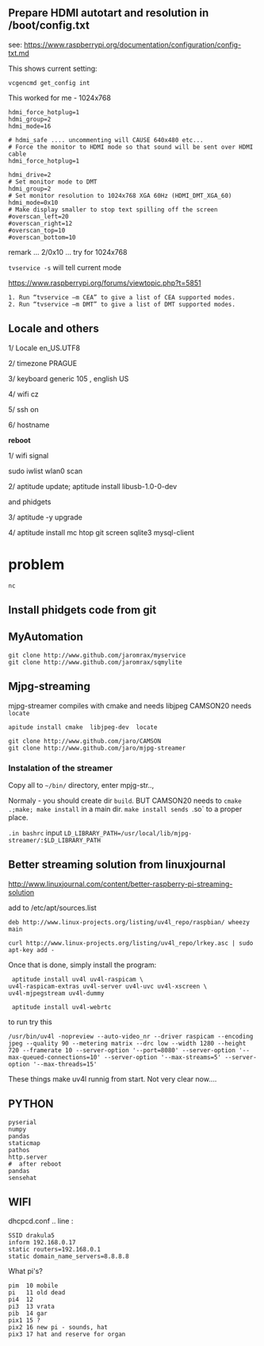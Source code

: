 Prepare HDMI autotart and resolution  in /boot/config.txt
-------------------------------------------------


see: https://www.raspberrypi.org/documentation/configuration/config-txt.md

This shows current setting:
```
vcgencmd get_config int
```

This worked for me - 1024x768
```
hdmi_force_hotplug=1
hdmi_group=2
hdmi_mode=16
```

```
# hdmi_safe .... uncommenting will CAUSE 640x480 etc...
# Force the monitor to HDMI mode so that sound will be sent over HDMI cable
hdmi_force_hotplug=1

hdmi_drive=2
# Set monitor mode to DMT
hdmi_group=2
# Set monitor resolution to 1024x768 XGA 60Hz (HDMI_DMT_XGA_60)
hdmi_mode=0x10
# Make display smaller to stop text spilling off the screen
#overscan_left=20
#overscan_right=12
#overscan_top=10
#overscan_bottom=10
```

remark ... 2/0x10 ... try for 1024x768

`tvservice -s` will tell current mode


https://www.raspberrypi.org/forums/viewtopic.php?t=5851

```
1. Run “tvservice –m CEA” to give a list of CEA supported modes.
2. Run “tvservice –m DMT” to give a list of DMT supported modes.
```

 Locale and others
---------------------

1/ Locale  en_US.UTF8

2/ timezone PRAGUE

3/ keyboard generic 105 ,  english US

4/ wifi cz

5/ ssh on

6/ hostname

**reboot**

1/ wifi signal

   sudo iwlist wlan0 scan

2/ aptitude update; aptitude install libusb-1.0-0-dev

  and phidgets

3/ aptitude -y upgrade

4/ aptitude install mc htop git screen sqlite3 mysql-client

# problem

 `nc`


 Install phidgets code from git
----------------------------------

MyAutomation
---------------

```
git clone http://www.github.com/jaromrax/myservice
git clone http://www.github.com/jaromrax/sqmylite

```

Mjpg-streaming
-----------------


mjpg-streamer compiles with cmake and needs libjpeg
CAMSON20 needs `locate`
```
apitude install cmake  libjpeg-dev  locate
```


```
git clone http://www.github.com/jaro/CAMSON
git clone http://www.github.com/jaro/mjpg-streamer
```

### Instalation of the streamer

Copy all to `~/bin/` directory, enter mpjg-str.., 

Normaly - you should create dir `build`. BUT CAMSON20
needs to `cmake .;make; make install` in a main dir. `make install sends `.so`
to a proper place.

`.in bashrc`  input 
`LD_LIBRARY_PATH=/usr/local/lib/mjpg-streamer/:$LD_LIBRARY_PATH`








 Better streaming solution from linuxjournal 
 --------------------------------------------
 http://www.linuxjournal.com/content/better-raspberry-pi-streaming-solution
 

add to /etc/apt/sources.list
```
deb http://www.linux-projects.org/listing/uv4l_repo/raspbian/ wheezy main
```

```
curl http://www.linux-projects.org/listing/uv4l_repo/lrkey.asc | sudo apt-key add -
```

Once that is done, simply install the program:

```
 aptitude install uv4l uv4l-raspicam \
uv4l-raspicam-extras uv4l-server uv4l-uvc uv4l-xscreen \
uv4l-mjpegstream uv4l-dummy

 aptitude install uv4l-webrtc
```

to run try this

```
/usr/bin/uv4l -nopreview --auto-video_nr --driver raspicam --encoding jpeg --quality 90 --metering matrix --drc low --width 1280 --height 720 --framerate 10 --server-option '--port=8080' --server-option '--max-queued-connections=10' --server-option '--max-streams=5' --server-option '--max-threads=15'
```
These things make uv4l runnig from start. Not very clear now....



PYTHON
-----------
```
pyserial
numpy
pandas
staticmap
pathos
http.server
#  after reboot
pandas
sensehat
```


WIFI
--------

dhcpcd.conf .. line :
```
SSID drakula5
inform 192.168.0.17
static routers=192.168.0.1
static domain_name_servers=8.8.8.8
```
What pi's?
```
pim  10 mobile
pi   11 old dead
pi4  12 
pi3  13 vrata
pib  14 gar
pix1 15 ?
pix2 16 new pi - sounds, hat
pix3 17 hat and reserve for organ
```
